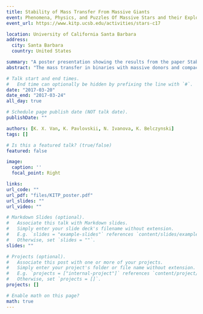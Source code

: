 ```yaml
---
title: Stability of Mass Transfer From Massive Giants
event: Phenomena, Physics, and Puzzles Of Massive Stars and their Explosive Outcomes
event_url: https://www.kitp.ucsb.edu/activities/stars-c17

location: University of California Santa Barbara
address:
  city: Santa Barbara
  country: United States

summary: "A poster presentation showing the results from the paper Stability of mass transfer from massive giants: double black hole binary formation and ultraluminous X-ray sources."
abstract: "The mass transfer in binaries with massive donors and compact companions, when the donors rapidly evolve after their main sequence, is one of the dominant formation channels of merging double stellar-mass black hole binaries. This mass transfer was previously postulated to be unstable and was expected to lead to a common envelope event. The common envelope event then would end with either double black hole formation, or with the merger of the two sts. We re-visit the stability of this mass transfer, and find that for a large range of the binary orbital separations this mass transfer is stable. This newly found stability allows us to reconcile the theoretical rate for double black hole binary mergers predicted by population synthesis studies, and the empirical rate obtained by LIGO. Furthermore, the stability of the mass transfer leads to the formation of ultra-luminous X-ray sources. The theoretically predicted formation rates of ultra-luminous X-ray sources powered by a stellar-mass BH, as well as the range of produced X-ray luminosity, can explain the observed bright ultraluminous X-ray sources."

# Talk start and end times.
#   End time can optionally be hidden by prefixing the line with `#`.
date: "2017-03-20"
date_end: "2017-03-24"
all_day: true

# Schedule page publish date (NOT talk date).
publishDate: ""

authors: [K. X. Van, K. Pavlovskii, N. Ivanova, K. Belczynski]
tags: []

# Is this a featured talk? (true/false)
featured: false

image:
  caption: ''
  focal_point: Right

links:
url_code: ""
url_pdf: "files/KITP_poster.pdf"
url_slides: ""
url_video: ""

# Markdown Slides (optional).
#   Associate this talk with Markdown slides.
#   Simply enter your slide deck's filename without extension.
#   E.g. `slides = "example-slides"` references `content/slides/example-slides.md`.
#   Otherwise, set `slides = ""`.
slides: ""

# Projects (optional).
#   Associate this post with one or more of your projects.
#   Simply enter your project's folder or file name without extension.
#   E.g. `projects = ["internal-project"]` references `content/project/deep-learning/index.md`.
#   Otherwise, set `projects = []`.
projects: []

# Enable math on this page?
math: true
---
```



